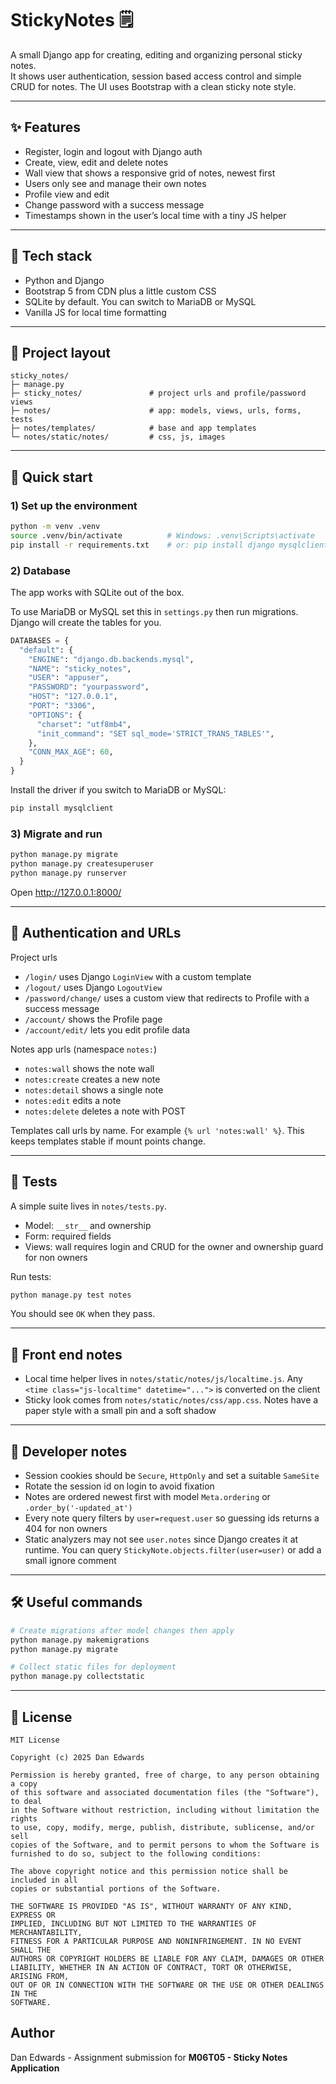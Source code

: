 # StickyNotes 🗒️

A small Django app for creating, editing and organizing personal sticky notes.  
It shows user authentication, session based access control and simple CRUD for notes. The UI uses Bootstrap with a clean sticky note style.

---

## ✨ Features

- Register, login and logout with Django auth
- Create, view, edit and delete notes
- Wall view that shows a responsive grid of notes, newest first
- Users only see and manage their own notes
- Profile view and edit
- Change password with a success message
- Timestamps shown in the user’s local time with a tiny JS helper

---

## 🧰 Tech stack

- Python and Django
- Bootstrap 5 from CDN plus a little custom CSS
- SQLite by default. You can switch to MariaDB or MySQL
- Vanilla JS for local time formatting

---

## 📁 Project layout

```
sticky_notes/
├─ manage.py
├─ sticky_notes/               # project urls and profile/password views
├─ notes/                      # app: models, views, urls, forms, tests
├─ notes/templates/            # base and app templates
└─ notes/static/notes/         # css, js, images
```

---

## 🚀 Quick start

### 1) Set up the environment

```bash
python -m venv .venv
source .venv/bin/activate          # Windows: .venv\Scripts\activate
pip install -r requirements.txt    # or: pip install django mysqlclient
```

### 2) Database

The app works with SQLite out of the box.

To use MariaDB or MySQL set this in `settings.py` then run migrations. Django will create the tables for you.

```python
DATABASES = {
  "default": {
    "ENGINE": "django.db.backends.mysql",
    "NAME": "sticky_notes",
    "USER": "appuser",
    "PASSWORD": "yourpassword",
    "HOST": "127.0.0.1",
    "PORT": "3306",
    "OPTIONS": {
      "charset": "utf8mb4",
      "init_command": "SET sql_mode='STRICT_TRANS_TABLES'",
    },
    "CONN_MAX_AGE": 60,
  }
}
```

Install the driver if you switch to MariaDB or MySQL:

```bash
pip install mysqlclient
```

### 3) Migrate and run

```bash
python manage.py migrate
python manage.py createsuperuser
python manage.py runserver
```

Open http://127.0.0.1:8000/

---

## 🔐 Authentication and URLs

Project urls

- `/login/` uses Django `LoginView` with a custom template
- `/logout/` uses Django `LogoutView`
- `/password/change/` uses a custom view that redirects to Profile with a success message
- `/account/` shows the Profile page
- `/account/edit/` lets you edit profile data

Notes app urls (namespace `notes:`)

- `notes:wall` shows the note wall
- `notes:create` creates a new note
- `notes:detail` shows a single note
- `notes:edit` edits a note
- `notes:delete` deletes a note with POST

Templates call urls by name. For example `{% url 'notes:wall' %}`. This keeps templates stable if mount points change.

---

## 🧪 Tests

A simple suite lives in `notes/tests.py`.

- Model: `__str__` and ownership
- Form: required fields
- Views: wall requires login and CRUD for the owner and ownership guard for non owners

Run tests:

```bash
python manage.py test notes
```

You should see `OK` when they pass.

---

## 🎨 Front end notes

- Local time helper lives in `notes/static/notes/js/localtime.js`. Any `<time class="js-localtime" datetime="...">` is converted on the client
- Sticky look comes from `notes/static/notes/css/app.css`. Notes have a paper style with a small pin and a soft shadow

---

## 🧭 Developer notes

- Session cookies should be `Secure`, `HttpOnly` and set a suitable `SameSite`
- Rotate the session id on login to avoid fixation
- Notes are ordered newest first with model `Meta.ordering` or `.order_by('-updated_at')`
- Every note query filters by `user=request.user` so guessing ids returns a 404 for non owners
- Static analyzers may not see `user.notes` since Django creates it at runtime. You can query `StickyNote.objects.filter(user=user)` or add a small ignore comment

---

## 🛠️ Useful commands

```bash
# Create migrations after model changes then apply
python manage.py makemigrations
python manage.py migrate

# Collect static files for deployment
python manage.py collectstatic
```

---

## 📄 License

```
MIT License

Copyright (c) 2025 Dan Edwards

Permission is hereby granted, free of charge, to any person obtaining a copy
of this software and associated documentation files (the "Software"), to deal
in the Software without restriction, including without limitation the rights
to use, copy, modify, merge, publish, distribute, sublicense, and/or sell
copies of the Software, and to permit persons to whom the Software is
furnished to do so, subject to the following conditions:

The above copyright notice and this permission notice shall be included in all
copies or substantial portions of the Software.

THE SOFTWARE IS PROVIDED "AS IS", WITHOUT WARRANTY OF ANY KIND, EXPRESS OR
IMPLIED, INCLUDING BUT NOT LIMITED TO THE WARRANTIES OF MERCHANTABILITY,
FITNESS FOR A PARTICULAR PURPOSE AND NONINFRINGEMENT. IN NO EVENT SHALL THE
AUTHORS OR COPYRIGHT HOLDERS BE LIABLE FOR ANY CLAIM, DAMAGES OR OTHER
LIABILITY, WHETHER IN AN ACTION OF CONTRACT, TORT OR OTHERWISE, ARISING FROM,
OUT OF OR IN CONNECTION WITH THE SOFTWARE OR THE USE OR OTHER DEALINGS IN THE
SOFTWARE.
```

## Author

Dan Edwards - Assignment submission for **M06T05 - Sticky Notes Application**
